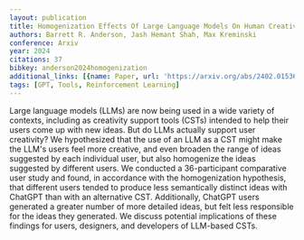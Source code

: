 ```yaml
---
layout: publication
title: Homogenization Effects Of Large Language Models On Human Creative Ideation
authors: Barrett R. Anderson, Jash Hemant Shah, Max Kreminski
conference: Arxiv
year: 2024
citations: 37
bibkey: anderson2024homogenization
additional_links: [{name: Paper, url: 'https://arxiv.org/abs/2402.01536'}]
tags: [GPT, Tools, Reinforcement Learning]
---
```

Large language models (LLMs) are now being used in a wide variety of
contexts, including as creativity support tools (CSTs) intended to help their
users come up with new ideas. But do LLMs actually support user creativity? We
hypothesized that the use of an LLM as a CST might make the LLM's users feel
more creative, and even broaden the range of ideas suggested by each individual
user, but also homogenize the ideas suggested by different users. We conducted
a 36-participant comparative user study and found, in accordance with the
homogenization hypothesis, that different users tended to produce less
semantically distinct ideas with ChatGPT than with an alternative CST.
Additionally, ChatGPT users generated a greater number of more detailed ideas,
but felt less responsible for the ideas they generated. We discuss potential
implications of these findings for users, designers, and developers of
LLM-based CSTs.
